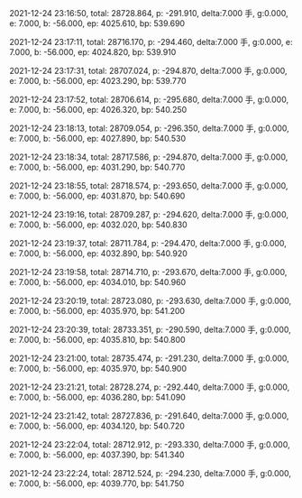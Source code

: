 2021-12-24 23:16:50, total: 28728.864, p: -291.910, delta:7.000 手, g:0.000, e: 7.000, b: -56.000, ep: 4025.610, bp: 539.690

2021-12-24 23:17:11, total: 28716.170, p: -294.460, delta:7.000 手, g:0.000, e: 7.000, b: -56.000, ep: 4024.820, bp: 539.910

2021-12-24 23:17:31, total: 28707.024, p: -294.870, delta:7.000 手, g:0.000, e: 7.000, b: -56.000, ep: 4023.290, bp: 539.770

2021-12-24 23:17:52, total: 28706.614, p: -295.680, delta:7.000 手, g:0.000, e: 7.000, b: -56.000, ep: 4026.320, bp: 540.250

2021-12-24 23:18:13, total: 28709.054, p: -296.350, delta:7.000 手, g:0.000, e: 7.000, b: -56.000, ep: 4027.890, bp: 540.530

2021-12-24 23:18:34, total: 28717.586, p: -294.870, delta:7.000 手, g:0.000, e: 7.000, b: -56.000, ep: 4031.290, bp: 540.770

2021-12-24 23:18:55, total: 28718.574, p: -293.650, delta:7.000 手, g:0.000, e: 7.000, b: -56.000, ep: 4031.870, bp: 540.690

2021-12-24 23:19:16, total: 28709.287, p: -294.620, delta:7.000 手, g:0.000, e: 7.000, b: -56.000, ep: 4032.020, bp: 540.830

2021-12-24 23:19:37, total: 28711.784, p: -294.470, delta:7.000 手, g:0.000, e: 7.000, b: -56.000, ep: 4032.890, bp: 540.920

2021-12-24 23:19:58, total: 28714.710, p: -293.670, delta:7.000 手, g:0.000, e: 7.000, b: -56.000, ep: 4034.010, bp: 540.960

2021-12-24 23:20:19, total: 28723.080, p: -293.630, delta:7.000 手, g:0.000, e: 7.000, b: -56.000, ep: 4035.970, bp: 541.200

2021-12-24 23:20:39, total: 28733.351, p: -290.590, delta:7.000 手, g:0.000, e: 7.000, b: -56.000, ep: 4035.810, bp: 540.800

2021-12-24 23:21:00, total: 28735.474, p: -291.230, delta:7.000 手, g:0.000, e: 7.000, b: -56.000, ep: 4035.970, bp: 540.900

2021-12-24 23:21:21, total: 28728.274, p: -292.440, delta:7.000 手, g:0.000, e: 7.000, b: -56.000, ep: 4036.280, bp: 541.090

2021-12-24 23:21:42, total: 28727.836, p: -291.640, delta:7.000 手, g:0.000, e: 7.000, b: -56.000, ep: 4034.120, bp: 540.720

2021-12-24 23:22:04, total: 28712.912, p: -293.330, delta:7.000 手, g:0.000, e: 7.000, b: -56.000, ep: 4037.390, bp: 541.340

2021-12-24 23:22:24, total: 28712.524, p: -294.230, delta:7.000 手, g:0.000, e: 7.000, b: -56.000, ep: 4039.770, bp: 541.750